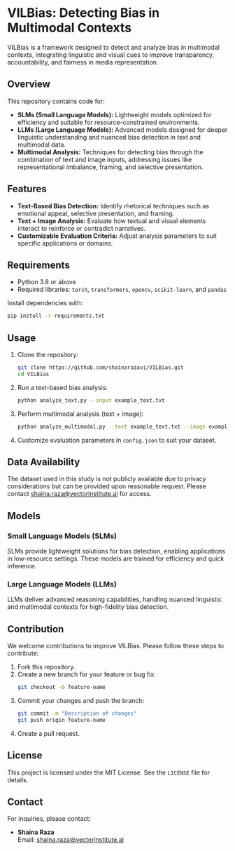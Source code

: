 
# VILBias: Detecting Bias in Multimodal Contexts

VILBias is a framework designed to detect and analyze bias in multimodal contexts, integrating linguistic and visual cues to improve transparency, accountability, and fairness in media representation.

## Overview

This repository contains code for:
- **SLMs (Small Language Models):** Lightweight models optimized for efficiency and suitable for resource-constrained environments.
- **LLMs (Large Language Models):** Advanced models designed for deeper linguistic understanding and nuanced bias detection in text and multimodal data.
- **Multimodal Analysis:** Techniques for detecting bias through the combination of text and image inputs, addressing issues like representational imbalance, framing, and selective presentation.

## Features

- **Text-Based Bias Detection:** Identify rhetorical techniques such as emotional appeal, selective presentation, and framing.
- **Text + Image Analysis:** Evaluate how textual and visual elements interact to reinforce or contradict narratives.
- **Customizable Evaluation Criteria:** Adjust analysis parameters to suit specific applications or domains.

## Requirements

- Python 3.8 or above
- Required libraries: `torch`, `transformers`, `opencv`, `scikit-learn`, and `pandas`

Install dependencies with:
```bash
pip install -r requirements.txt
```

## Usage

1. Clone the repository:
   ```bash
   git clone https://github.com/shainarazavi/VILBias.git
   cd VILBias
   ```

2. Run a text-based bias analysis:
   ```bash
   python analyze_text.py --input example_text.txt
   ```

3. Perform multimodal analysis (text + image):
   ```bash
   python analyze_multimodal.py --text example_text.txt --image example_image.jpg
   ```

4. Customize evaluation parameters in `config.json` to suit your dataset.

## Data Availability

The dataset used in this study is not publicly available due to privacy considerations but can be provided upon reasonable request. Please contact [shaina.raza@vectorinstitute.ai](mailto:shaina.raza@vectorinstitute.ai) for access.

## Models

### Small Language Models (SLMs)
SLMs provide lightweight solutions for bias detection, enabling applications in low-resource settings. These models are trained for efficiency and quick inference.

### Large Language Models (LLMs)
LLMs deliver advanced reasoning capabilities, handling nuanced linguistic and multimodal contexts for high-fidelity bias detection.

## Contribution

We welcome contributions to improve VILBias. Please follow these steps to contribute:
1. Fork this repository.
2. Create a new branch for your feature or bug fix:
   ```bash
   git checkout -b feature-name
   ```
3. Commit your changes and push the branch:
   ```bash
   git commit -m "Description of changes"
   git push origin feature-name
   ```
4. Create a pull request.

## License

This project is licensed under the MIT License. See the `LICENSE` file for details.

## Contact

For inquiries, please contact:
- **Shaina Raza**  
  Email: [shaina.raza@vectorinstitute.ai](mailto:shaina.raza@vectorinstitute.ai)
```

